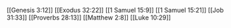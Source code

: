 [[Genesis 3:12]]
[[Exodus 32:22]]
[[1 Samuel 15:9]]
[[1 Samuel 15:21]]
[[Job 31:33]]
[[Proverbs 28:13]]
[[Matthew 2:8]]
[[Luke 10:29]]
